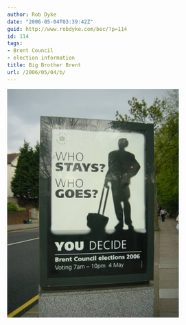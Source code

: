 ```yaml
---
author: Rob Dyke
date: "2006-05-04T03:39:42Z"
guid: http://www.robdyke.com/bec/?p=114
id: 114
tags:
- Brent Council
- election information
title: Big Brother Brent
url: /2006/05/04/b/
---
```

<a id="p113" rel="attachment" class="imagelink" title="Big Brother Election Poster" href="http://www.robdyke.com/bec/?attachment_id=113"><img id="image113" alt="Big Brother Election Poster" src="/pubfiles/2006/05/big_brother_brent.jpg" /></a>